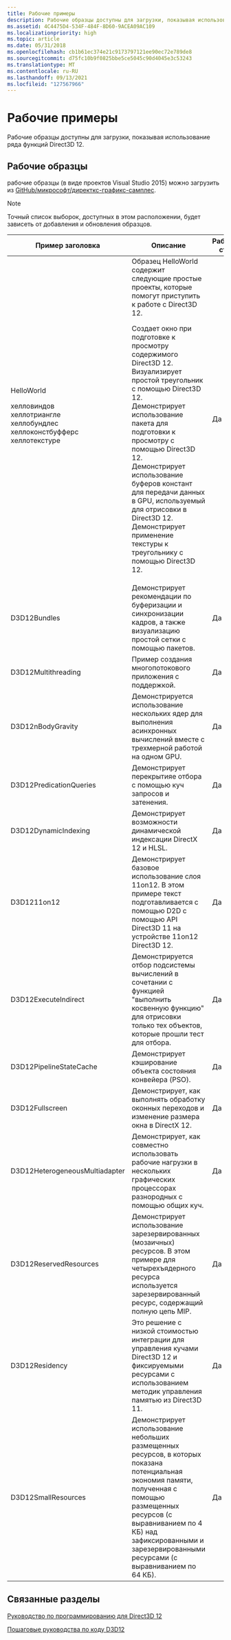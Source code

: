 ```yaml
---
title: Рабочие примеры
description: Рабочие образцы доступны для загрузки, показывая использование ряда функций Direct3D 12.
ms.assetid: 4C4475D4-534F-484F-8D60-9ACEA09AC109
ms.localizationpriority: high
ms.topic: article
ms.date: 05/31/2018
ms.openlocfilehash: cb1b61ec374e21c9173797121ee90ec72e789de8
ms.sourcegitcommit: d75fc10b9f0825bbe5ce5045c90d4045e3c53243
ms.translationtype: MT
ms.contentlocale: ru-RU
ms.lasthandoff: 09/13/2021
ms.locfileid: "127567966"
---
```

# <a name="working-samples"></a>Рабочие примеры

Рабочие образцы доступны для загрузки, показывая использование ряда функций Direct3D 12.

## <a name="working-samples"></a>Рабочие образцы

рабочие образцы (в виде проектов Visual Studio 2015) можно загрузить из [GitHub/микрософт/директкс-графикс-самплес](https://github.com/Microsoft/DirectX-Graphics-Samples).

> [!Note]  
> Точный список выборок, доступных в этом расположении, будет зависеть от добавления и обновления образцов.

 



<table>
<thead>
<tr class="header">
<th>Пример заголовка</th>
<th>Описание</th>
<th>Рабочий стол</th>
<th>UWP</th>
<th>Пошаговое руководство</th>
</tr>
</thead>
<tbody>
<tr class="odd">
<td>HelloWorld<dl> хелловиндов<br />
хеллотриангле<br />
хеллобундлес<br />
хеллоконстбуфферс<br />
хеллотекстуре<br />
</dl></td>
<td>Образец HelloWorld содержит следующие простые проекты, которые помогут приступить к работе с Direct3D 12.<dl> Создает окно при подготовке к просмотру содержимого Direct3D 12.<br />
Визуализирует простой треугольник с помощью Direct3D 12.<br />
Демонстрирует использование пакета для подготовки к просмотру с помощью Direct3D 12.<br />
Демонстрирует использование буферов констант для передачи данных в GPU, используемый для отрисовки в Direct3D 12.<br />
Демонстрирует применение текстуры к треугольнику с помощью Direct3D 12.<br />
</dl></td>
<td>Да</td>
<td>Да</td>
<td><a href="creating-a-basic-direct3d-12-component.md">Создание базового компонента Direct3D 12</a></td>
</tr>
<tr class="even">
<td>D3D12Bundles</td>
<td>Демонстрирует рекомендации по буферизации и синхронизации кадров, а также визуализацию простой сетки с помощью пакетов.</td>
<td>Да</td>
<td>Да</td>

</tr>
<tr class="odd">
<td>D3D12Multithreading</td>
<td>Пример создания многопотокового приложения с поддержкой.</td>
<td>Да</td>
<td>Нет</td>

</tr>
<tr class="even">
<td>D3D12nBodyGravity</td>
<td>Демонстрируется использование нескольких ядер для выполнения асинхронных вычислений вместе с трехмерной работой на одном GPU.</td>
<td>Да</td>
<td>Да</td>
<td><a href="multi-engine-n-body-gravity-simulation.md">Моделирование гравитации для нескольких тел в нескольких движках</a></td>
</tr>
<tr class="odd">
<td>D3D12PredicationQueries</td>
<td>Демонстрирует перекрытияе отбора с помощью куч запросов и затенения.</td>
<td>Да</td>
<td>Да</td>
<td><a href="predication-queries.md">Запросы предикации</a></td>
</tr>
<tr class="even">
<td>D3D12DynamicIndexing</td>
<td>Демонстрирует возможности динамической индексации DirectX 12 и HLSL.</td>
<td>Да</td>
<td>Да</td>
<td><a href="dynamic-indexing-using-hlsl-5-1.md">Динамическое индексирование с помощью HLSL 5.1</a></td>
</tr>
<tr class="odd">
<td>D3D1211on12</td>
<td>Демонстрирует базовое использование слоя 11on12. В этом примере текст подготавливается с помощью D2D с помощью API Direct3D 11 на устройстве 11on12 Direct3D 12.</td>
<td>Да</td>
<td>Да</td>
<td><a href="d2d-using-d3d11on12.md">D2D и D3D11on12</a></td>
</tr>
<tr class="even">
<td>D3D12ExecuteIndirect</td>
<td>Демонстрируется отбор подсистемы вычислений в сочетании с функцией "выполнить косвенную функцию" для отрисовки только тех объектов, которые прошли тест для отбора.</td>
<td>Да</td>
<td>Да</td>
<td><a href="indirect-drawing-and-gpu-culling-.md">Косвенная прорисовка и отбрасывание с помощью GPU</a></td>
</tr>
<tr class="odd">
<td>D3D12PipelineStateCache</td>
<td>Демонстрирует кэширование объекта состояния конвейера (PSO).</td>
<td>Да</td>
<td>Да</td>

</tr>
<tr class="even">
<td>D3D12Fullscreen</td>
<td>Демонстрирует, как выполнять обработку оконных переходов и изменение размера окна в DirectX 12.</td>
<td>Да</td>
<td>Да</td>

</tr>
<tr class="odd">
<td>D3D12HeterogeneousMultiadapter</td>
<td>Демонстрирует, как совместно использовать рабочие нагрузки в нескольких графических процессорах разнородных с помощью общих куч.</td>
<td>Да</td>
<td>Да</td>

</tr>
<tr class="even">
<td>D3D12ReservedResources</td>
<td>Демонстрирует использование зарезервированных (мозаичных) ресурсов. В этом примере для четырехъядерного ресурса используется зарезервированный ресурс, содержащий полную цепь MIP.</td>
<td>Да</td>
<td>Да</td>

</tr>
<tr class="odd">
<td>D3D12Residency</td>
<td>Это решение с низкой стоимостью интеграции для управления кучами Direct3D 12 и фиксируемыми ресурсами с использованием методик управления памятью из Direct3D 11.</td>
<td>Да</td>
<td>Да</td>

</tr>
<tr class="even">
<td>D3D12SmallResources</td>
<td>Демонстрирует использование небольших размещенных ресурсов, в которых показана потенциальная экономия памяти, полученная с помощью размещенных ресурсов (с выравниванием по 4 КБ) над зафиксированными и зарезервированными ресурсами (с выравниванием по 64 КБ).</td>
<td>Да</td>
<td>Да</td>

</tr>
</tbody>
</table>



 

## <a name="related-topics"></a>Связанные разделы

<dl> <dt>

[Руководство по программированию для Direct3D 12](directx-12-programming-guide.md)
</dt> <dt>

[Пошаговые руководства по коду D3D12](d3d12-code-walk-throughs.md)
</dt> </dl>

 

 




